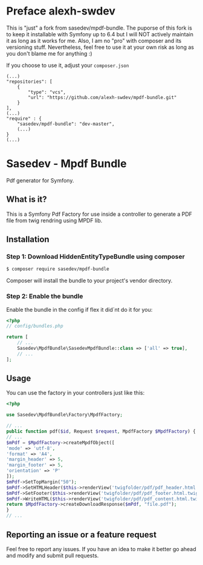 # Preface alexh-swdev

This is "just" a fork from sasedev/mpdf-bundle. The puporse of this fork is to keep it installable with Symfony up to 6.4 but I will NOT actively 
maintain it as long as it works for me. Also, I am no "pro" with composer and its versioning stuff. Nevertheless, feel free to use it at your own 
risk as long as you don't blame me for anything :)

If you choose to use it, adjust your `composer.json`
```
(...)
"repositories": [
	{
		"type": "vcs",
		"url": "https://github.com/alexh-swdev/mpdf-bundle.git"
	}
],
(...)
"require" : {
	"sasedev/mpdf-bundle": "dev-master",
	(...)
}
(...)
```

# Sasedev - Mpdf Bundle

Pdf generator for Symfony.

## What is it?

This is a Symfony Pdf Factory for use inside a controller to generate a PDF file from twig rendring using MPDF lib.

## Installation

### Step 1: Download HiddenEntityTypeBundle using composer
```bash
$ composer require sasedev/mpdf-bundle
```
Composer will install the bundle to your project's vendor directory.

### Step 2: Enable the bundle
Enable the bundle in the config if flex it did´nt do it for you:
```php
<?php
// config/bundles.php

return [
    // ...
    Sasedev\MpdfBundle\SasedevMpdfBundle::class => ['all' => true],
    // ...
];
```

## Usage

You can use the factory in your controllers just like this:
```php
<?php

use Sasedev\MpdfBundle\Factory\MpdfFactory;

// ...
public function pdf($id, Request $request, MpdfFactory $MpdfFactory) {
// ...
$mPdf = $MpdfFactory->createMpdfObject([
'mode' => 'utf-8',
'format' => 'A4',
'margin_header' => 5,
'margin_footer' => 5,
'orientation' => 'P'
]);
$mPdf->SetTopMargin("50");
$mPdf->SetHTMLHeader($this->renderView('twigfolder/pdf/pdf_header.html.twig', $TwigVars));
$mPdf->SetFooter($this->renderView('twigfolder/pdf/pdf_footer.html.twig', $TwigVars));
$mPdf->WriteHTML($this->renderView('twigfolder/pdf/pdf_content.html.twig', $TwigVars));
return $MpdfFactory->createDownloadResponse($mPdf, "file.pdf");
}
// ...
```

## Reporting an issue or a feature request
Feel free to report any issues. If you have an idea to make it better go ahead and modify and submit pull requests.

